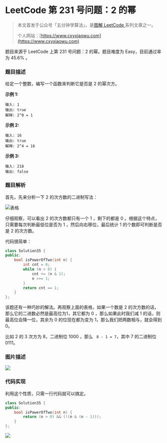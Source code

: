 # LeetCode 第 231 号问题：2 的幂

> 本文首发于公众号「五分钟学算法」，是[图解 LeetCode ](<https://github.com/MisterBooo/LeetCodeAnimation>)系列文章之一。
>
> 个人网站：[https://www.cxyxiaowu.com](https://www.cxyxiaowu.com)

题目来源于 LeetCode 上第 231 号问题：2 的幂。题目难度为 Easy，目前通过率为 45.6% 。

### 题目描述

给定一个整数，编写一个函数来判断它是否是 2 的幂次方。

**示例 1:**

```
输入: 1
输出: true
解释: 2^0 = 1
```

**示例 2:**

```
输入: 16
输出: true
解释: 2^4 = 16
```

**示例 3:**

```
输入: 218
输出: false
```

### 题目解析

首先，先来分析一下 2 的次方数的二进制写法：

![表格](https://blog-1257126549.cos.ap-guangzhou.myqcloud.com/blog/3wdpd.jpg)

仔细观察，可以看出 2 的次方数都只有一个 1 ，剩下的都是 0 。根据这个特点，只需要每次判断最低位是否为 1 ，然后向右移位，最后统计 1 的个数即可判断是否是 2 的次方数。

代码很简单：

```c++
class Solution35 {
public:
    bool isPowerOfTwo(int n) {
        int cnt = 0;
        while (n > 0) {
            cnt += (n & 1);
            n >>= 1;
        }
        return cnt == 1;
    } 
};
```

该题还有一种巧妙的解法。再观察上面的表格，如果一个数是 2 的次方数的话，那么它的二进数必然是最高位为1，其它都为 0 ，那么如果此时我们减 1 的话，则最高位会降一位，其余为 0 的位现在都为变为 1，那么我们把两数相与，就会得到 0。

比如 2 的 3 次方为 8，二进制位 1000 ，那么 ` 8 - 1 = 7`，其中 7 的二进制位 0111。

### 图片描述

![](https://blog-1257126549.cos.ap-guangzhou.myqcloud.com/blog/1w9lq.jpg)

### 代码实现

利用这个性质，只需一行代码就可以搞定。

```c++
class Solution35 {
public:
    bool isPowerOfTwo(int n) {
        return (n > 0) && (!(n & (n - 1)));
    } 
};
```



![](https://blog-1257126549.cos.ap-guangzhou.myqcloud.com/blog/guem9.png)
